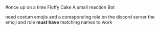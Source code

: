 #once up on a time Fluffy Cake
A small reaction Bot 

need costum emojis and a coresponding role on the discord server
the emoji and role **must have** matching names to work
